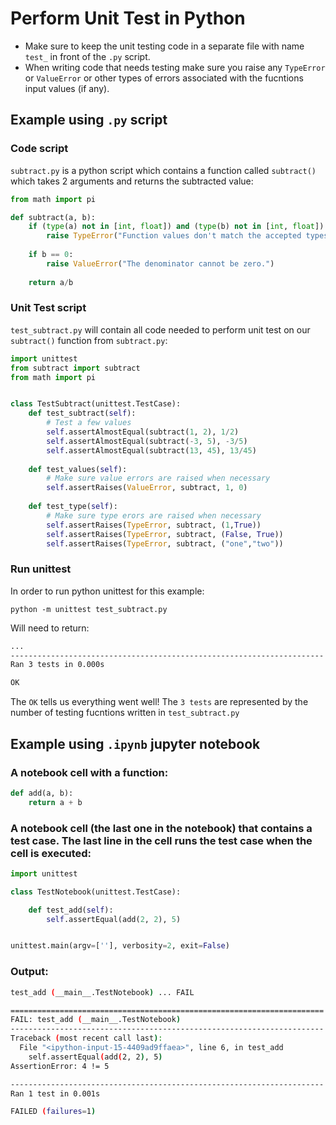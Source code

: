 # Perform Unit Test in Python

* Make sure to keep the unit testing code in a separate file with name `test_` in front of the `.py` script.
* When writing code that needs testing make sure you raise any `TypeError` or `ValueError` or other types of errors associated with the fucntions input values (if any).

## Example using `.py` script

### Code script

`subtract.py` is a python script which contains a function called `subtract()` which takes 2 arguments and returns the subtracted value:

```python
from math import pi

def subtract(a, b):
    if (type(a) not in [int, float]) and (type(b) not in [int, float]):
        raise TypeError("Function values don't match the accepted types int/float.")
        
    if b == 0:
        raise ValueError("The denominator cannot be zero.")
        
    return a/b
```

### Unit Test script

`test_subtract.py` will contain all code needed to perform unit test on our `subtract()` function from `subtract.py`:

```python
import unittest
from subtract import subtract
from math import pi


class TestSubtract(unittest.TestCase):
    def test_subtract(self):
        # Test a few values
        self.assertAlmostEqual(subtract(1, 2), 1/2)
        self.assertAlmostEqual(subtract(-3, 5), -3/5)
        self.assertAlmostEqual(subtract(13, 45), 13/45)
        
    def test_values(self):
        # Make sure value errors are raised when necessary
        self.assertRaises(ValueError, subtract, 1, 0)
        
    def test_type(self):
        # Make sure type erors are raised when necessary
        self.assertRaises(TypeError, subtract, (1,True))
        self.assertRaises(TypeError, subtract, (False, True))
        self.assertRaises(TypeError, subtract, ("one","two"))
```

### Run unittest

In order to run python unittest for this example:

`python -m unittest test_subtract.py`

Will need to return:

```bash
...
----------------------------------------------------------------------
Ran 3 tests in 0.000s

OK
```

The `OK` tells us everything went well! The `3 tests` are represented by the number of testing fucntions written in `test_subtract.py`


## Example using `.ipynb` jupyter notebook

### A notebook cell with a function:

```python
def add(a, b):
    return a + b
```

### A notebook cell (the last one in the notebook) that contains a test case. The last line in the cell runs the test case when the cell is executed:

```python
import unittest

class TestNotebook(unittest.TestCase):

    def test_add(self):
        self.assertEqual(add(2, 2), 5)


unittest.main(argv=[''], verbosity=2, exit=False)
```

### Output:

```bash
test_add (__main__.TestNotebook) ... FAIL

======================================================================
FAIL: test_add (__main__.TestNotebook)
----------------------------------------------------------------------
Traceback (most recent call last):
  File "<ipython-input-15-4409ad9ffaea>", line 6, in test_add
    self.assertEqual(add(2, 2), 5)
AssertionError: 4 != 5

----------------------------------------------------------------------
Ran 1 test in 0.001s

FAILED (failures=1)
```



